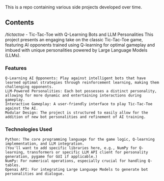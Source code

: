 
This is a repo containing various side projects developed over time.

## Contents
*/tictactoe*  - 
  Tic-Tac-Toe with Q-Learning Bots and LLM Personalities
  This project presents an engaging take on the classic Tic-Tac-Toe game, featuring AI opponents trained using Q-learning for optimal gameplay and imbued with unique personalities powered by   Large Language Models (LLMs).

  ### Features
    Q-Learning AI Opponents: Play against intelligent bots that have learned optimal strategies through reinforcement learning, making them challenging opponents.
    LLM-Powered Personalities: Each bot possesses a distinct personality, allowing for more dynamic and entertaining interactions during gameplay.
    Interactive Gameplay: A user-friendly interface to play Tic-Tac-Toe against the AI.
    Modular Design: The project is structured to easily allow for the addition of new bot personalities and refinement of AI training.
  
  ### Technologies Used
    Python: The core programming language for the game logic, Q-learning implementation, and LLM integration.
    (You'll want to add specific libraries here, e.g., NumPy for Q-learning, transformers or specific LLM API client for personality generation, pygame for GUI if applicable.)
    NumPy: For numerical operations, especially crucial for handling Q-tables.
    Openai API: For integrating Large Language Models to generate bot personalities and dialogue.
